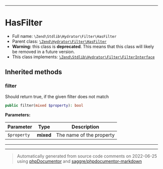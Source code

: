 ***

# HasFilter





* Full name: `\Zend\Stdlib\Hydrator\Filter\HasFilter`
* Parent class: [`\Zend\Hydrator\Filter\HasFilter`](../../../Hydrator/Filter/HasFilter.md)
* **Warning:** this class is **deprecated**. This means that this class will likely be removed in a future version.
* This class implements:
[`\Zend\Stdlib\Hydrator\Filter\FilterInterface`](./FilterInterface.md)






## Inherited methods


### filter

Should return true, if the given filter
does not match

```php
public filter(mixed $property): bool
```








**Parameters:**

| Parameter | Type | Description |
|-----------|------|-------------|
| `$property` | **mixed** | The name of the property |




***


***
> Automatically generated from source code comments on 2022-06-25 using [phpDocumentor](http://www.phpdoc.org/) and [saggre/phpdocumentor-markdown](https://github.com/Saggre/phpDocumentor-markdown)
